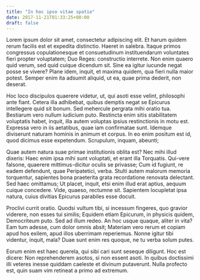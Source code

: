 ```yaml
---
title: "In hoc ipso vitae spatio"
date: 2017-11-21T01:33:25+00:00
draft: false
---
```


Lorem ipsum dolor sit amet, consectetur adipiscing elit. Et harum quidem rerum
facilis est et expedita distinctio. Haeret in salebra. Itaque primos congressus
copulationesque et consuetudinum instituendarum voluntates fieri propter
voluptatem; Duo Reges: constructio interrete. Non enim quaero quid verum, sed
quid cuique dicendum sit. Sine ea igitur iucunde negat posse se vivere? Plane
idem, inquit, et maxima quidem, qua fieri nulla maior potest. Semper enim ita
adsumit aliquid, ut ea, quae prima dederit, non deserat.

Hoc loco discipulos quaerere videtur, ut, qui asoti esse velint, philosophi
ante fiant. Cetera illa adhibebat, quibus demptis negat se Epicurus intellegere
quid sit bonum. Sed mehercule pergrata mihi oratio tua. Bestiarum vero nullum
iudicium puto. Restincta enim sitis stabilitatem voluptatis habet, inquit, illa
autem voluptas ipsius restinctionis in motu est. Expressa vero in iis
aetatibus, quae iam confirmatae sunt. Idemque diviserunt naturam hominis in
animum et corpus. In eo enim positum est id, quod dicimus esse expetendum.
Scrupulum, inquam, abeunti;

Quae autem natura suae primae institutionis oblita est? Nec mihi illud dixeris:
Haec enim ipsa mihi sunt voluptati, et erant illa Torquatis. Qui-vere falsone,
quaerere mittimus-dicitur oculis se privasse; Cum id fugiunt, re eadem
defendunt, quae Peripatetici, verba. Stulti autem malorum memoria torquentur,
sapientes bona praeterita grata recordatione renovata delectant. Sed haec
omittamus; Ut placet, inquit, etsi enim illud erat aptius, aequum cuique
concedere. Vide, quaeso, rectumne sit. Sapientem locupletat ipsa natura, cuius
divitias Epicurus parabiles esse docuit.

Proclivi currit oratio. Quodsi vultum tibi, si incessum fingeres, quo gravior
viderere, non esses tui similis; Equidem etiam Epicurum, in physicis quidem,
Democriteum puto. Sed ad illum redeo. An hoc usque quaque, aliter in vita? Eam
tum adesse, cum dolor omnis absit; Materiam vero rerum et copiam apud hos
exilem, apud illos uberrimam reperiemus. Nonne igitur tibi videntur, inquit,
mala? Duae sunt enim res quoque, ne tu verba solum putes.

Eorum enim est haec querela, qui sibi cari sunt seseque diligunt. Hoc est
dicere: Non reprehenderem asotos, si non essent asoti. In quibus doctissimi
illi veteres inesse quiddam caeleste et divinum putaverunt. Nulla profecto est,
quin suam vim retineat a primo ad extremum.
